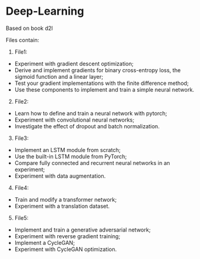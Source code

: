 # Deep-Learning
Based on book d2l

Files contain:
1. File1:
  - Experiment with gradient descent optimization;
  - Derive and implement gradients for binary cross-entropy loss, the sigmoid function and a linear layer;
  - Test your gradient implementations with the finite difference method;
  - Use these components to implement and train a simple neural network.

2. File2:
  - Learn how to define and train a neural network with pytorch;
  - Experiment with convolutional neural networks;
  - Investigate the effect of dropout and batch normalization.

3. File3:
  - Implement an LSTM module from scratch;
  - Use the built-in LSTM module from PyTorch;
  - Compare fully connected and recurrent neural networks in an experiment;
  - Experiment with data augmentation.

4. File4: 
  - Train and modify a transformer network;
  - Experiment with a translation dataset.

5. File5:
  - Implement and train a generative adversarial network;
  - Experiment with reverse gradient training;
  - Implement a CycleGAN;
  - Experiment with CycleGAN optimization.








